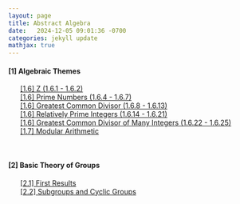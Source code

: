 ```yaml
---
layout: page
title: Abstract Algebra
date:   2024-12-05 09:01:36 -0700
categories: jekyll update
mathjax: true
---
```

<!------------------------ [1] Algebraic Themes --------------------------->
<h4> [1] Algebraic Themes </h4>
<ol style="list-style-type:none;">
	   <li><a href="/jekyll/update/2024/11/01/1.6-z.html">
        [1.6] Z (1.6.1 - 1.6.2)
       </a></li>
	   <li><a href="/jekyll/update/2024/11/02/1.6-primes.html">
        [1.6] Prime Numbers (1.6.4 - 1.6.7)
       </a></li>
	   <li><a href="/jekyll/update/2024/11/04/1.6-gcd.html">
        [1.6] Greatest Common Divisor (1.6.8 - 1.6.13)
       </a></li>
	   <li><a href="/jekyll/update/2024/11/05/1.6-relatively-prime.html">
        [1.6] Relatively Prime Integers (1.6.14 - 1.6.21)
       </a></li>	   
	   <li><a href="/jekyll/update/2024/11/06/1.6-gcd-many.html">
        [1.6] Greatest Common Divisor of Many Integers (1.6.22 - 1.6.25)
       </a></li>
	   <li><a href="/jekyll/update/2024/11/07/1.7-modular-arthmetic.html">
        [1.7] Modular Arithmetic
       </a></li>
   </ol>
<br>
<!------------------------ [2] Basic Theory of Groups --------------------------->
<h4> [2] Basic Theory of Groups </h4>
<ol style="list-style-type:none;">
	   <li><a href="/jekyll/update/2024/11/09/2.1-first-results.html">
        [2.1] First Results
       </a></li>
	   <li><a href="/jekyll/update/2024/11/10/2.2-subgroups.html">
        [2.2] Subgroups and Cyclic Groups
       </a></li>
   </ol>
<br>